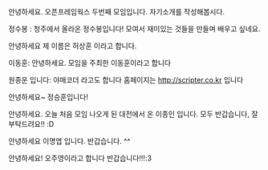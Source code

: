 안녕하세요. 오픈프레임웍스 두번째 모임입니다.
자기소개를 작성해봅시다.

정수봉 : 청주에서 올라온 정수봉입니다! 모여서 재미있는 것들을 만들며 배우고 싶네요.

안녕하세요 제 이름은 허상훈 이라고 합니다.

이동훈: 안녕하세요. 모임을 주최한 이동훈이라고 합니다

원종운 입니다: 야매코더 라고도 합니다 홈페이지는 http://scripter.co.kr 입니다

안녕하세요~ 정승훈입니다!

안녕하세요. 오늘 처음 모임 나오게 된 대전에서 온 이종인 입니다.
모두 반갑습니다, 잘 부탁드려요!! :D 

안녕하세요 이명엽 입니다. 반갑습니다. ^^

안녕하세요! 오주영이라고 합니다 반갑습니다!!!:3

